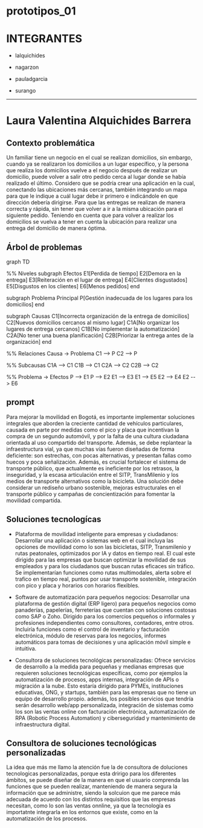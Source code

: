 # prototipos_01

# INTEGRANTES 

* lalquichides

* nagarzon

* pauladgarcia

* surango
-------------------------------------

# Laura Valentina Alquichides Barrera

## Contexto problemática

Un familiar tiene un negocio en el cual se realizan domicilios, sin embargo, cuando ya se realizaron los domicilios a un lugar específico, y la persona que realiza los domicilios vuelve a el negocio después de realizar un domicilio, puede volver a salir otro pedido cerca al lugar donde se había realizado el último. Considero que se podría crear una aplicación en la cual, conectando las ubicaciones más cercanas, también integrando un mapa para que le indique a cuál lugar debe ir primero e indicándole en que dirección debería dirigirse. Para que las entregas se realizan de manera correcta y rápida, sin tener que volver a ir a la misma ubicación para el siguiente pedido. Teniendo en cuenta que para volver a realizar los domicilios se vuelva a tener en cuenta la ubicación para realizar una entrega del domicilio de manera óptima.

## Árbol de problemas

graph TD

%% Niveles
subgraph Efectos
    E1[Perdida de tiempo]
    E2[Demora en la entrega]
    E3[Reiteración en el lugar de entrega]
    E4[Clientes disgustados]
    E5[Disgustos en los clientes]
    E6[Menos pedidos]
end

subgraph Problema Principal
    P[Gestión inadecuada de los lugares para los domicilios]
end

subgraph Causas
    C1[Incorrecta organización de la entrega de domicilios]
    C2[Nuevos domicilios cercanos al mismo lugar]
    C1A[No organizar los lugares de entrega cercanos]
    C1B[No implementar la automatización]
    C2A[No tener una buena planificación]
    C2B[Priorizar la entrega antes de la organización]
end

%% Relaciones Causa -> Problema
C1 --> P
C2 --> P

%% Subcausas
C1A --> C1
C1B --> C1
C2A --> C2
C2B --> C2

%% Problema -> Efectos
P --> E1
P --> E2
E1 --> E3
E1 --> E5
E2 --> E4
E2 --> E6

## prompt

Para mejorar la movilidad en Bogotá, es importante implementar soluciones integrales que aborden la creciente cantidad de vehículos particulares, causada en parte por medidas como el pico y placa que incentivan la compra de un segundo automóvil, y por la falta de una cultura ciudadana orientada al uso compartido del transporte. Además, se debe replantear la infraestructura vial, ya que muchas vías fueron diseñadas de forma deficiente: son estrechas, con pocas alternativas, y presentan fallas como huecos y poca señalización. Además, es crucial fortalecer el sistema de transporte público, que actualmente es ineficiente por los retrasos, la inseguridad, y la escasa articulación entre el SITP, TransMilenio y los medios de transporte alternativos como la bicicleta. Una solución debe considerar un rediseño urbano sostenible, mejoras estructurales en el transporte público y campañas de concientización para fomentar la movilidad compartida.

## Soluciones tecnologícas

* Plataforma de movilidad inteligente para empresas y ciudadanos: Desarrollar una aplicación o sistemas web en el cual incluya las opciones de movilidad como lo son las bicicletas, SITP, Transmilenio y rutas peatonales, optimizados por IA y datos en tiempo real. El cual este dirigido para las empresas que buscan optimizar la movilidad de sus empleados y para los ciudadanos que buscan rutas eficaces sin tráfico.
Se implementarían funciones como rutas multimodales, alerta sobre el trafico en tiempo real, puntos por usar transporte sostenible, integración con pico y placa y horarios con horarios flexibles.

* Software de automatización para pequeños negocios: Desarrollar una plataforma de gestión digital (ERP ligero) para pequeños negocios como panaderías, papelerías, ferreterías que cuentan con soluciones costosas como SAP o Zoho.
Dirigido para los comercios pequeños o informales y profesiones independientes como consultores, contadores, entre otros. Incluiría funciones como el control de inventario y facturación electrónica, módulo de reservas para los negocios, informes automáticos para tomas de decisiones y una aplicación móvil simple e intuitiva.

* Consultora de soluciones tecnológicas personalizadas: Ofrece servicios de desarrollo a la medida para pequeñas y medianas empresas que
requieren soluciones tecnológicas específicas, como por ejemplos la automatización de procesos, apps internas, integración de APIs o migración a la nube.
Esto estaría dirigido para PYMEs, instituciones educativas, ONG, y startups, también para las empresas que no tiene un equipo de desarrollo propio. además, los posibles servicios que tendría serán desarrollo web/app personalizada, integración de sistemas como los son las ventas online con facturación electrónica, automatización de RPA (Robotic Process Automation) y ciberseguridad y mantenimiento de infraestructura digital.

## Consultora de soluciones tecnológicas personalizadas

La idea que más me llamo la atención fue la de consultora de doluciones tecnologicas personalizadas, porque esta dririgo para los diferentes ámbitos, se puede diseñar de la manera en que el usuario comprenda las funciones que se pueden realizar, manteniendo de manera segura la información que se administre, siendo la solcuion que me parece más adecuada de acuerdo con los distintos requisitios que las empresas necesitan, como lo son las ventas onnline, ya que la tecnología es importatnte integrarla en los entornos que existe, como en la automatización de los procesos.

